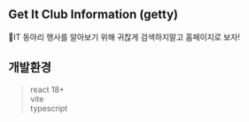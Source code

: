 ## Get It Club Information (getty)
🎉IT 동아리 행사를 알아보기 위해 귀찮게 검색하지말고 홈페이지로 보자!

## 개발환경
> react 18+<br/>
> vite<br/>
> typescript<br/>
